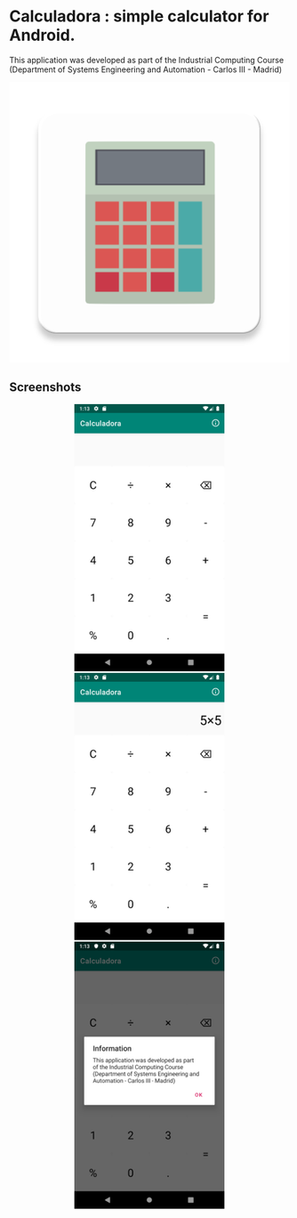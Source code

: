 # Calculadora : simple calculator for Android.

This application was developed as part of the Industrial Computing Course (Department of Systems Engineering and Automation - Carlos III - Madrid)

<p align="center"> <img style="align=center" src="screenshots/ic_launcher-web.png"> </p>

## Screenshots

<p align="center">
  <img width="270px" height="480px" src="screenshots/screenshot_1.png">
  <img width="270px" height="480px" src="screenshots/screenshot_2.png">
  <img width="270px" height="480px" src="screenshots/screenshot_3.png">
</p>
